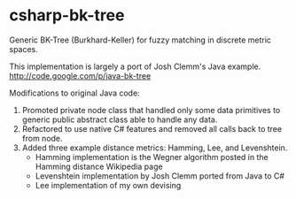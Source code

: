 csharp-bk-tree
==============

Generic BK-Tree (Burkhard-Keller) for fuzzy matching in discrete metric spaces.

This implementation is largely a port of Josh Clemm's Java example.
http://code.google.com/p/java-bk-tree

Modifications to original Java code:
 1. Promoted private node class that handled only some data primitives to generic public abstract class able to handle any data.
 2. Refactored to use native C# features and removed all calls back to tree from node.
 3. Added three example distance metrics: Hamming, Lee, and Levenshtein.
    - Hamming implementation is the Wegner algorithm posted in the Hamming distance Wikipedia page
    - Levenshtein implementation by Josh Clemm ported from Java to C#
    - Lee implementation of my own devising
